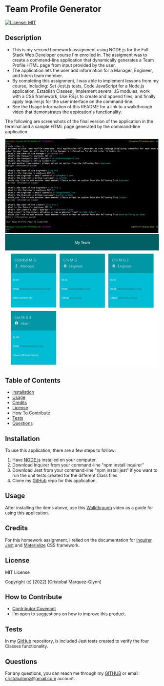 # Team Profile Generator
  [![License: MIT](https://img.shields.io/badge/License-MIT-yellow.svg)](https://opensource.org/licenses/MIT)

  ## Description
  
  - This is my second homework assignment using NODE.js for the Full Stack Web Developer course I'm enrolled in. The assigment was to create a command-line application that dynamically generates a Team Profile HTML page from input provided by the user.
  - The application lets the user add information for a Manager, Engineer, and Intern team member.
  - By completing this assignment, I was able to implement lessons from my course, including: Set Jest.js tests, Code JavaScript for a Node.js application, Establish Classes , Implement several JS modules, work with a CSS framework, Use FS.js to create and append files, and finally apply Inquirer.js for the user interface on the command-line.
  - See the Usage Information of this README for a link to a walkthrough video that demonstrates the appication's functionality.
  

  The following are screenshots of the final version of the application in the terminal and a sample HTML page generated by the command-line application. 

  ![Terminal](./assets/images/Terminal.JPG)  
  ![WebPage](./assets/images/webpage.JPG)  
   
  ## Table of Contents
   
  - [Installation](#installation)
  - [Usage](#usage)
  - [Credits](#credits)
  - [License](#license)
  - [How To Contribute](#how_to_contribute)
  - [Tests](#tests)
  - [Questions](#questions)
  
  ## Installation
  
  To use this application, there are a few steps to folllow:
  1) Have [NODE.js](https://nodejs.org/en/download/) installed on your computer. 
  2) Download Inquirer from your command-line "npm install inquirer" 
  4) Download Jest from your command-line "npm install jest" if you want to run the unit tests created for the different Class files.
  4) Clone my [GitHub](https://github.com/CM-GDev/TeamProfileGenerator) repo for this application.
  
  ## Usage
  
  After installing the items above, use this [Walkthrough](https://youtube.com) video as a guide for using this application.
    
  ## Credits

  For this homework assignment, I relied on the documentation for [Inquirer](https://www.npmjs.com/package/inquirer), [Jest](https://www.npmjs.com/package/jest) and [Materialize](https://materializecss.com/) CSS framework.


  ## License
  
  MIT License

  Copyright (c) [2022] [Cristobal Marquez-Glynn]
  
  ## How to Contribute
  
  - [Contributor Covenant](https://www.contributor-covenant.org/) 
  - I'm open to suggestions on how to improve this product.
  
  ## Tests
  
  In my [GitHub](https://github.com/CM-GDev/TeamProfileGenerator) repository, is included Jest tests created to verify the four Classes functionality.
  
  ## Questions
   
  For any questions, you can reach me through my [GITHUB](https://github.com/CM-GDev) or email: cristobalmqz@gmail.com account. 
